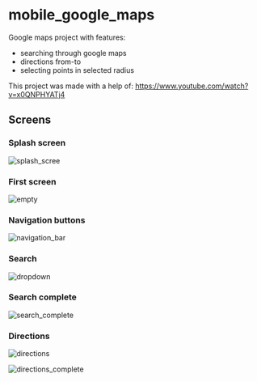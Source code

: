 # mobile_google_maps
Google maps project with features:
- searching through google maps
- directions from-to
- selecting points in selected radius

This project was made with a help of: https://www.youtube.com/watch?v=x0QNPHYATj4

## Screens
### Splash screen
![splash_scree](https://user-images.githubusercontent.com/17574739/235215176-809e9255-e6a6-4800-a47f-bdb317d22acc.png)

### First screen
![empty](https://user-images.githubusercontent.com/17574739/235215330-aeab245e-4308-4c38-9b0f-ae3e9a185c8b.png)

### Navigation buttons
![navigation_bar](https://user-images.githubusercontent.com/17574739/235215471-eb17fcb4-dd14-4c29-955c-1b8261d584f5.png)

### Search
![dropdown](https://user-images.githubusercontent.com/17574739/235215616-642424c1-4fa2-4194-a879-08e9ceb27356.png)

### Search complete
![search_complete](https://user-images.githubusercontent.com/17574739/235215676-eae384aa-de02-4de8-b3e9-a98fc81fcdeb.png)

### Directions
![directions](https://user-images.githubusercontent.com/17574739/235215767-ab1f4d2e-0ebc-4092-a1f7-897a2c820251.png)

![directions_complete](https://user-images.githubusercontent.com/17574739/235215890-a8c2176b-4a91-4706-ac1f-ee69f8fbe6bd.png)
